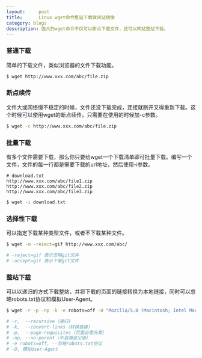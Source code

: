 ```yaml
---
layout:     post
title:      Linux wget命令整站下载做网站镜像
category: blogs
description: 强大的wget命令不仅可以断点下载文件，还可以网站整站下载。
---
```


### 普通下载
简单的下载文件，类似浏览器的文件下载功能。

```sh
$ wget http://www.xxx.com/abc/file.zip
```

### 断点续传
文件大或网络慢不稳定的时候，文件还没下载完成，连接就断开又得重新下载。这个时候可以使用wget的断点续传，只需要在使用的时候加-c参数。

```sh
$ wget -c http://www.xxx.com/abc/file.zip
```

### 批量下载
有多个文件需要下载，那么你只要给wget一个下载清单即可批量下载。编写一个文件，文件的每一行都是需要下载的url地址，然后使用-i参数。

```
# download.txt
http://www.xxx.com/abc/file1.zip
http://www.xxx.com/abc/file2.zip
http://www.xxx.com/abc/file3.zip
```

```sh
$ wget -i download.txt
```

### 选择性下载
可以指定下载某种类型文件，或者不下载某种文件。

```sh
$ wget -m -reiect=gif http://www.xxx.com/abc/

# -reject=gif 表示忽略git文件
# -accept=git 表示下载git文件

```

### 整站下载
可以以递归的方式下载整站，并将下载的页面的链接转换为本地链接，同时可以忽略robots.txt协议和模拟User-Agent。

```sh
$ wget -r -p -np -k -e robots=off -U "Mozilla/5.0 (Macintosh; Intel Mac OS X 10.10; rv:38.0) Gecko/20100101 Firefox/38.0" http://www.xxx.com/abc/

# -r,  --recursive（递归)
# -k,  --convert-links（转换链接）
# -p,  --page-requisites（页面必需元素）
# -np, --no-parent（不追溯至父级）
# -e robots=off, --忽略robots.txt协议
# -U, 模拟User-Agent
```
